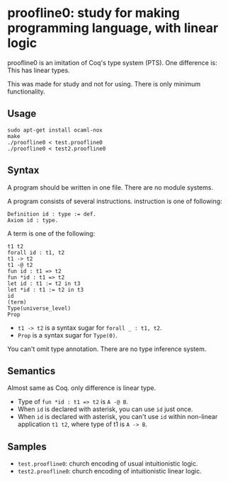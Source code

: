 # proofline0: study for making programming language, with linear logic

proofline0 is an imitation of Coq's type system (PTS).
One difference is: This has linear types.

This was made for study and not for using. There is only minimum functionality.

## Usage

```
sudo apt-get install ocaml-nox
make
./proofline0 < test.proofline0
./proofline0 < test2.proofline0
```

## Syntax

A program should be written in one file. There are no module systems.

A program consists of several instructions. instruction is one of following:

```
Definition id : type := def.
Axiom id : type.
```

A term is one of the following:
```
t1 t2
forall id : t1, t2
t1 -> t2
t1 -@ t2
fun id : t1 => t2
fun *id : t1 => t2
let id : t1 := t2 in t3
let *id : t1 := t2 in t3
id
(term)
Type(universe_level)
Prop
```

- ``t1 -> t2`` is a syntax sugar for ``forall _ : t1, t2``.
- ``Prop`` is a syntax sugar for ``Type(0)``.

You can't omit type annotation. There are no type inference system.


## Semantics

Almost same as Coq. only difference is linear type.

- Type of ``fun *id : t1 => t2`` is ``A -@ B``.
- When ``id`` is declared with asterisk, you can use ``id`` just once.
- When ``id`` is declared with asterisk, you can't use ``id``
  within non-linear application ``t1 t2``, where type of t1 is ``A -> B``.

## Samples

- ``test.proofline0``: church encoding of usual intuitionistic logic.
- ``test2.proofline0``: church encoding of intuitionistic linear logic.


